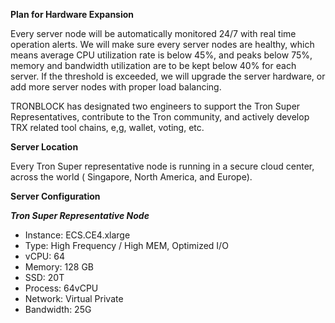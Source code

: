 **Plan for Hardware Expansion**

Every server node will be automatically monitored 24/7 with real time operation alerts. We will make sure every server nodes are healthy, which means average CPU utilization rate is below 45%, and peaks below 75%, memory and bandwidth utilization are to be kept below 40% for each server. If the threshold is exceeded, we will upgrade the server hardware, or add more server nodes with proper load balancing.

TRONBLOCK has designated two engineers to support the Tron Super Representatives, contribute to the Tron community, and actively develop TRX related tool chains, e,g, wallet, voting, etc.

**Server Location**

Every Tron Super representative node is running in a secure cloud center, across the world ( Singapore, North America, and Europe).

**Server Configuration**

_**Tron Super Representative Node**_

* Instance: ECS.CE4.xlarge
* Type: High Frequency / High MEM, Optimized I/O
* vCPU: 64
* Memory: 128 GB
* SSD: 20T
* Process: 64vCPU
* Network: Virtual Private
* Bandwidth: 25G
